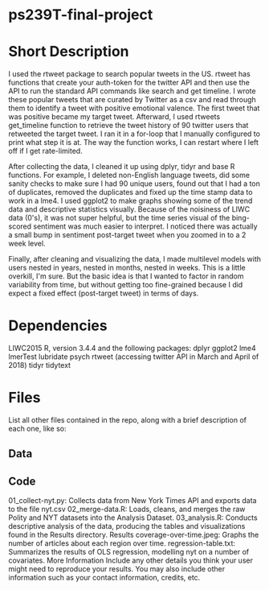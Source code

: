 # ps239T-final-project

# Short Description
I used the rtweet package to search popular tweets in the US. rtweet has functions that create your auth-token for the twitter API and then use the API to run the standard API commands like search and get timeline. I wrote these popular tweets that are curated by Twitter as a csv and read through them to identify a tweet with positive emotional valence. The first tweet that was positive became my target tweet. Afterward, I used rtweets get_timeline function to retrieve the tweet history of 90 twitter users that retweeted the target tweet. I ran it in a for-loop that I manually configured to print what step it is at. The way the function works, I can restart where I left off if I get rate-limited. 

After collecting the data, I cleaned it up using dplyr, tidyr and base R functions. For example, I deleted non-English language tweets, did some sanity checks to make sure I had 90 unique users, found out that I had a ton of duplicates, removed the duplicates and fixed up the time stamp data to work in a lme4. I used ggplot2 to make graphs showing some of the trend data and descriptive statistics visually. Because of the noisiness of LIWC data (0's), it was not super helpful, but the time series visual of the bing-scored sentiment was much easier to interpret. I noticed there was actually a small bump in sentiment post-target tweet when you zoomed in to a 2 week level. 

Finally, after cleaning and visualizing the data, I made multilevel models with users nested in years, nested in months, nested in weeks. This is a little overkill, I'm sure. But the basic idea is that I wanted to factor in random variability from time, but without getting too fine-grained because I did expect a fixed effect (post-target tweet) in terms of days. 

# Dependencies
LIWC2015
R, version 3.4.4 and the following packages:
dplyr
ggplot2
lme4
lmerTest
lubridate
psych
rtweet (accessing twitter API in March and April of 2018)
tidyr
tidytext

# Files
List all other files contained in the repo, along with a brief description of each one, like so:

## Data


## Code
01_collect-nyt.py: Collects data from New York Times API and exports data to the file nyt.csv
02_merge-data.R: Loads, cleans, and merges the raw Polity and NYT datasets into the Analysis Dataset.
03_analysis.R: Conducts descriptive analysis of the data, producing the tables and visualizations found in the Results directory.
Results
coverage-over-time.jpeg: Graphs the number of articles about each region over time.
regression-table.txt: Summarizes the results of OLS regression, modelling nyt on a number of covariates.
More Information
Include any other details you think your user might need to reproduce your results. You may also include other information such as your contact information, credits, etc.
